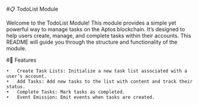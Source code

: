 #📋 TodoList Module

Welcome to the TodoList Module! This module provides a simple yet powerful way to manage tasks on the Aptos blockchain. It’s designed to help users create, manage, and complete tasks within their accounts. This README will guide you through the structure and functionality of the module.

#🚀 Features

	•	Create Task Lists: Initialize a new task list associated with a user’s account.
	•	Add Tasks: Add new tasks to the list with content and track their status.
	•	Complete Tasks: Mark tasks as completed.
	•	Event Emission: Emit events when tasks are created.
